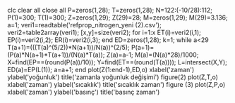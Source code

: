 clc 
clear all
close all
P=zeros(1,28);
T=zeros(1,28);
N=122:(-10/28):112;
P(1)=300;
T(1)=300;
Z=zeros(1,29);
Z(29)=28;
M=zeros(1,29);
M(29)=3.136;
a=1;
 veri1=readtable('refprop_nitrogen_yeni (2).csv');
 veri2=table2array(veri1);
 [x,y]=size(veri2);
 for i=1:x
     ET(i)=veri2(i,1);
     EP(i)=veri2(i,2);
     ER(i)=veri2(i,3);
 end
 ED=zeros(1,28);
 k=1;
 while a<29
     T(a+1)=(((T(a)^(5/2))*N(a+1))/N(a))^(2/5);
     P(a+1)=(P(a)*N(a+1)*T(a+1))/(N(a)*T(a));
     Z(a)=a-1;
     M(a)=(N(a)*28)/1000;
     X=find(EP==(round(P(a))/10));
     Y=find(ET==(round(T(a))));
     L=intersect(X,Y);
     ED(a)=EP(L(1)); 
     a=a+1;
 end
plot(Z(1:end-1),ED,o)
xlabel('zaman')
ylabel('yoğunluk')
title('zamanla yoğunluk değişimi')
figure(2)
plot(Z,T,o)
xlabel('zaman')
ylabel('sıcaklık')
title('sıcaklık zaman')
figure (3)
plot(Z,P,o)
xlabel('zaman')
ylabel('basınç')
title('basınç zaman')
